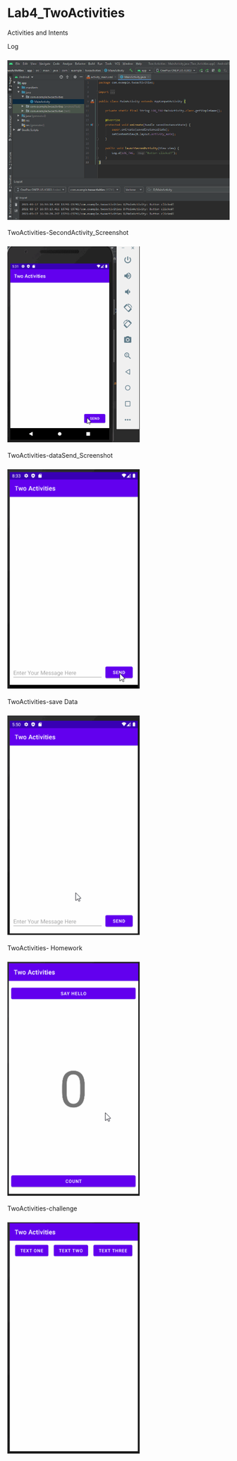 # Lab4_TwoActivities
Activities and Intents

Log
### <img src="https://github.com/MAD-WeeklyAssignment/Lab4_TwoActivities/blob/master/Log.PNG?raw=true" width=900 />


TwoActivities-SecondActivity_Screenshot
### <img src="https://github.com/MAD-WeeklyAssignment/Lab4_TwoActivities/blob/master/SecondActivity_Screenshot.gif?raw=true" width=300 />

TwoActivities-dataSend_Screenshot
### <img src="https://github.com/MAD-WeeklyAssignment/Lab4_TwoActivities/blob/master/dataSend_Screenshot.gif?raw=true" width=300 />

TwoActivities-save Data
### <img src="https://github.com/MAD-WeeklyAssignment/Lab4_TwoActivities/blob/master/save_Screenshot.gif?raw=true" width=300 />

TwoActivities- Homework
### <img src="https://github.com/MAD-WeeklyAssignment/Lab4_TwoActivities/blob/master/L4Homework.gif?raw=true" width=300 />

TwoActivities-challenge
### <img src="https://github.com/MAD-WeeklyAssignment/Lab4_TwoActivities/blob/master/L4challenge.gif?raw=true" width=300 />

